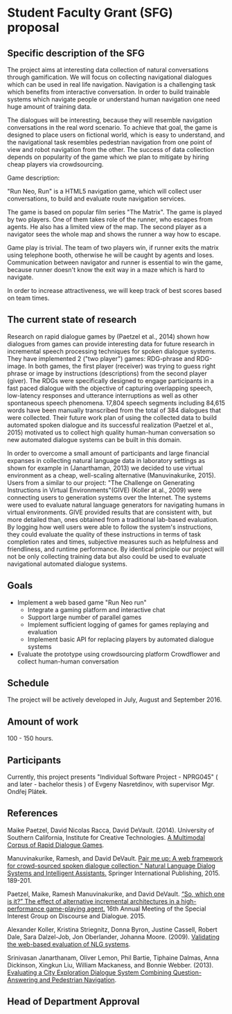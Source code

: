 Student Faculty Grant (SFG) proposal
====================================

Specific description of the SFG
-------------------------------
The project aims at interesting data collection of natural conversations through gamification.
We will focus on collecting navigational dialogues which can be used in real life navigation.
Navigation is a challenging task which benefits from interactive conversation. 
In order to build trainable systems which navigate people or understand human navigation one need huge amount of training data.

The dialogues will be interesting, because they will resemble  navigation conversations in the real word scenario.
To achieve that goal, the game is designed to place users on fictional world, which is easy to understand, and the navigational task resembles pedestrian navigation from one point of view and robot navigation from the other.
The success of data collection depends on popularity of the game which we plan to mitigate by hiring cheap players via crowdsourcing.

Game description:


"Run Neo, Run" is a HTML5 navigation game, which will collect user conversations, to build and evaluate route navigation services.

The game is based on popular film series "The Matrix". 
The game is played by two players.
One of them takes role of the runner, who escapes from agents. He also has a limited view of the map. 
The second player as a navigator sees the whole map and shows the runner a way how to escape. 

Game play is trivial. 
The team of two players win, if runner exits the matrix using telephone booth, otherwise he will be caught by agents and loses.
Communication between navigator and runner is essential to win the game, because runner doesn't know the exit way in a maze which is hard to navigate.

In order to increase attractiveness, we will keep track of best scores based on team times.


The current state of research 
-----------------------------
Research on rapid dialogue games by (Paetzel et al., 2014) shown how dialogues from games can provide interesting data for future research in incremental speech processing techniques for spoken dialogue systems.
They have implemented 2 ("two player") games: RDG-phrase and RDG-image.
In both games, the first player (receiver) was trying to guess right phrase or image by instructions (descriptions) from the second player (giver).
The RDGs were specifically designed to engage participants in a fast paced dialogue with the objective of capturing overlapping speech, low-latency responses and utterance interruptions as well as other spontaneous speech phenomena.
17,804 speech segments including 84,615 words have been manually transcribed from the total of 384 dialogues that were collected.
Their future work plan of using the collected data to build automated spoken dialogue and its successful realization (Paetzel et al., 2015) motivated us to collect high quality human-human conversation so new automated dialogue systems can be built in this domain.

In order to overcome a small amount of participants and large financial expanses in collecting natural language data in laboratory settings as shown for example in (Janarthaman, 2013) we decided to use virtual environment as a cheap, well-scaling alternative (Manuvinakurike, 2015).
Users from a similar to our project: "The Challenge on Generating Instructions in Virtual Environments"(GIVE) (Koller at al., 2009) were connecting users to generation systems over the Internet.
The systems were used to evaluate natural language generators for navigating humans in virtual environments. 
GIVE provided results that are consistent with, but more detailed than, ones obtained from a traditional lab-based evaluation.
By logging how well users were able to follow the system's instructions, they could evaluate the quality of these instructions in terms of task completion rates and times, subjective measures such as helpfulness and friendliness, and runtime performance.
By identical principle our project will not be only collecting training data but also could be used to evaluate navigational automated dialogue systems.

Goals
-----
- Implement a web based game "Run Neo run"
  - Integrate a gaming platform and interactive chat
  - Support large number of parallel games
  - Implement sufficient logging of games for games replaying and evaluation
  - Implement basic API for replacing players by automated dialogue systems
- Evaluate the prototype using crowdsourcing platform Crowdflower and collect human-human conversation

Schedule
--------
The project will be actively developed in July, August and September 2016.

Amount of work
--------------
100 - 150 hours.

Participants
------------
Currently, this project presents "Individual Software Project - NPRG045" ( and later - bachelor thesis ) of Evgeny Nasretdinov, with supervisor Mgr. Ondřej Plátek.

References
----------
Maike Paetzel, David Nicolas Racca, David DeVault. (2014). University of Southern California, Institute for Creative Technologies. [A Multimodal Corpus of Rapid Dialogue Games](http://www.lrec-conf.org/proceedings/lrec2014/pdf/697_Paper.pdf).

Manuvinakurike, Ramesh, and David DeVault. [Pair me up: A web framework for crowd-sourced spoken dialogue collection." Natural Language Dialog Systems and Intelligent Assistants.](http://ict.usc.edu/pubs/Pair%20Me%20Up-%20A%20Web%20Framework%20for%20Crowd-Sourced%20Spoken%20Dialogue%20Collection.pdf) Springer International Publishing, 2015. 189-201.

Paetzel, Maike, Ramesh Manuvinakurike, and David DeVault. [“So, which one is it?” The effect of alternative incremental architectures in a high-performance game-playing agent.](http://www.sigdial.org/workshops/conference16/proceedings/pdf/SIGDIAL10.pdf) 16th Annual Meeting of the Special Interest Group on Discourse and Dialogue. 2015.

Alexander Koller, Kristina Striegnitz, Donna Byron, Justine Cassell, Robert Dale, Sara Dalzel-Job, Jon Oberlander, Johanna Moore. (2009). [Validating the web-based evaluation of NLG systems](http://www.coli.uni-saarland.de/~koller/papers/give-acl-09.pdf).

Srinivasan Janarthanam, Oliver Lemon, Phil Bartie, Tiphaine Dalmas, Anna Dickinson, Xingkun Liu, William Mackaness, and Bonnie Webber. (2013). [Evaluating a City Exploration Dialogue System Combining Question-Answering and Pedestrian Navigation](http://spacebook-project.eu/pubs/ACL-13-2.pdf).

Head of Department Approval
---------------------------
